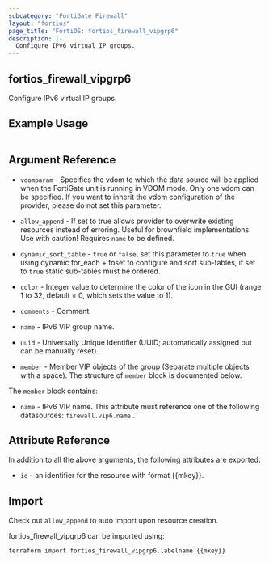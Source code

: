 ```yaml
---
subcategory: "FortiGate Firewall"
layout: "fortios"
page_title: "FortiOS: fortios_firewall_vipgrp6"
description: |-
  Configure IPv6 virtual IP groups.
---
```


## fortios_firewall_vipgrp6
Configure IPv6 virtual IP groups.

## Example Usage

```hcl

```

## Argument Reference
* `vdomparam` - Specifies the vdom to which the data source will be applied when the FortiGate unit is running in VDOM mode. Only one vdom can be specified. If you want to inherit the vdom configuration of the provider, please do not set this parameter.
* `allow_append` - If set to true allows provider to overwrite existing resources instead of erroring. Useful for brownfield implementations. Use with caution! Requires `name` to be defined.
* `dynamic_sort_table` - `true` or `false`, set this parameter to `true` when using dynamic for_each + toset to configure and sort sub-tables, if set to `true` static sub-tables must be ordered.

* `color` - Integer value to determine the color of the icon in the GUI (range 1 to 32, default = 0, which sets the value to 1).
* `comments` - Comment.
* `name` - IPv6 VIP group name.
* `uuid` - Universally Unique Identifier (UUID; automatically assigned but can be manually reset).
* `member` - Member VIP objects of the group (Separate multiple objects with a space). The structure of `member` block is documented below.

The `member` block contains:

* `name` - IPv6 VIP name. This attribute must reference one of the following datasources: `firewall.vip6.name` .

## Attribute Reference

In addition to all the above arguments, the following attributes are exported:
* `id` - an identifier for the resource with format {{mkey}}.

## Import

Check out `allow_append` to auto import upon resource creation.

fortios_firewall_vipgrp6 can be imported using:
```sh
terraform import fortios_firewall_vipgrp6.labelname {{mkey}}
```
